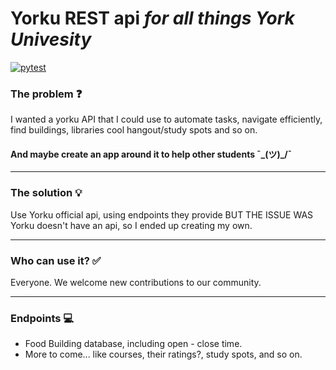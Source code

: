 
# Yorku REST api *for all things York Univesity*
[![pytest](https://github.com/SSADC-at-york/Yoki/actions/workflows/pytest.yml/badge.svg)](https://github.com/SSADC-at-york/Yoki/actions/workflows/pytest.yml)

### The problem ❓

I wanted a yorku API that I could use to automate tasks, navigate efficiently, find buildings, libraries cool hangout/study spots and so on.
#### And maybe create an app around it to help other students ¯\_(ツ)_/¯

---

### The solution 💡
Use Yorku official api, using endpoints they provide BUT THE ISSUE WAS  Yorku doesn't have an api, so I ended up creating my own.

---

### Who can use it? ✅
Everyone. We welcome new contributions to our community.

---

### Endpoints 💻
- Food Building database, including open - close time.
- More to come... like courses, their ratings?, study spots, and so on.




